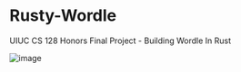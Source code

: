 # Rusty-Wordle
UIUC CS 128 Honors Final Project - Building Wordle In Rust

![image](https://user-images.githubusercontent.com/89149777/159834436-34f25c46-bb8c-48a7-8577-77d109c079f7.png)
